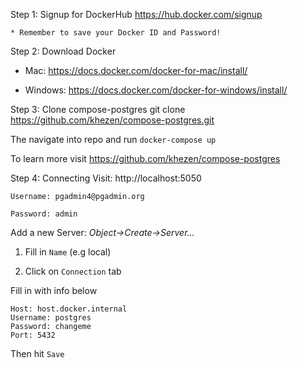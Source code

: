 Step 1: Signup for DockerHub
https://hub.docker.com/signup

    * Remember to save your Docker ID and Password!

Step 2: Download Docker
- Mac:
https://docs.docker.com/docker-for-mac/install/

- Windows:
https://docs.docker.com/docker-for-windows/install/

Step 3: Clone compose-postgres
git clone https://github.com/khezen/compose-postgres.git

The navigate into repo and run
`docker-compose up`

To learn more visit
https://github.com/khezen/compose-postgres

Step 4: Connecting
Visit: http://localhost:5050
    
    Username: pgadmin4@pgadmin.org
    
    Password: admin

Add a new Server: *Object->Create->Server...*

1) Fill in `Name` (e.g local)

2) Click on `Connection` tab

Fill in with info below

    Host: host.docker.internal
    Username: postgres
    Password: changeme
    Port: 5432

Then hit `Save`